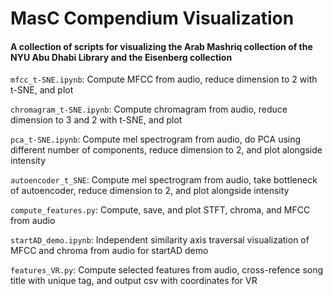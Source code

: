 # MasC Compendium Visualization
#### A collection of scripts for visualizing the Arab Mashriq collection of the NYU Abu Dhabi Library and the Eisenberg collection

```mfcc_t-SNE.ipynb```: Compute MFCC from audio, reduce dimension to 2 with t-SNE, and plot

```chromagram_t-SNE.ipynb```: Compute chromagram from audio, reduce dimension to 3 and 2 with t-SNE, and plot

```pca_t-SNE.ipynb```: Compute mel spectrogram from audio, do PCA using different number of components, reduce dimension to 2, and plot alongside intensity

```autoencoder_t_SNE```: Compute mel spectrogram from audio, take bottleneck of autoencoder, reduce dimension to 2, and plot alongside intensity

```compute_features.py```: Compute, save, and plot STFT, chroma, and MFCC from audio

```startAD_demo.ipynb```: Independent similarity axis traversal visualization of MFCC and chroma from audio for startAD demo

```features_VR.py```: Compute selected features from audio, cross-refence song title with unique tag, and output csv with coordinates for VR

